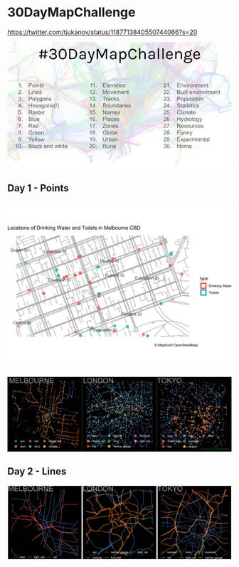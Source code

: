# 30DayMapChallenge

https://twitter.com/tjukanov/status/1187713840550744066?s=20

![](30daymapchallenge.jpeg)

## Day 1 - Points

![](melb_toilets_drining.png)

![](day01_b_transit_stops.png)



## Day 2 - Lines

![](rail.png)
